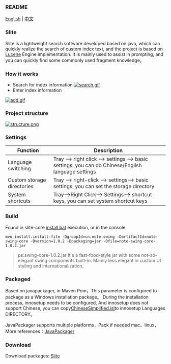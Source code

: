 ### README

[English](README.md) | [中文](README_ZH.md)

### Slite

Slite is a lightweight search software developed based on java, which can quickly realize the search of custom index text, and the project is based on [Lucene](https://lucene.apache.org/)
Engine implementation.
It is mainly used to assist in prompting, and you can quickly find some commonly used fragment knowledge。

### How it works

- Search for index information
  [![search.gif](https://i.postimg.cc/YC6tNtT0/search.gif)](https://postimg.cc/v4mRbwYw)
- Enter index information

[![add.gif](https://i.postimg.cc/c4dh1hZz/add.gif)](https://postimg.cc/3Wbmngkj)

### Project structure

[![structure.png](https://i.postimg.cc/FzY903QX/structure.png)](https://postimg.cc/kRd3mV4T)

### Settings

| Function                   | Description                                                                                        |
| -------------------------- | -------------------------------------------------------------------------------------------------- |
| Language switching         | Tray --> right click --> settings --> basic settings, you can do Chinese/English language settings |
| Custom storage directories | Tray --> right-click --> settings--> basic settings, you can set the storage directory             |
| System shortcuts           | Tray-->Right Click--> Settings--> shortcut keys, you can set system shortcut keys                  |

### Build

Found in slite-core [install.bat](slite-core%2Flib%2Finstall.bat) execution, or in the console

```shell
mvn install:install-file -DgroupId=cn.note.swing -DartifactId=note-swing-core -Dversion=1.0.2 -Dpackaging=jar -Dfile=note-swing-core-1.0.2.jar
```

> ps:swing-core-1.0.2.jar It's a fast-food-style jar with some not-so-elegant swing components built-in. Mainly less elegant in custom UI styling and internationalization.

### Packaged

Based on javapackager, in Maven Pom，This parameter is configured to package as a Windows installation package。 During the installation process, innosetup needs to be configured,
And innosetup does not support Chinese, you can copy[ChineseSimplified.isl](resources%2FChineseSimplified.isl)to innosetup Languages DIRECTORY。

JavaPackager supports multiple platforms，Pack if needed mac、linux，More references：[JavaPackager](https://github.com/fvarrui/JavaPackager)

### Download

Download packages: [Slite](https://github.com/nenoxj/SLite/releases/latest)
